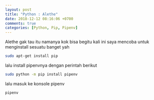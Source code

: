 ```yaml
---
layout: post
title: "Python : Alethe"
date: 2018-12-12 08:16:06 +0700
comments: true
categories: [Python, Pip, Pipenv]
---
```


Alethe gak tau itu namanya kok bisa begitu kali ini saya mencoba untuk menginstall 
sesuatu banget yah

```sh
sudo apt-get install pip
```
lalu install pipenvnya dengan perintah berikut

```sh
sudo python -m pip install pipenv
```
lalu masuk ke konsole pipenv

```sh
pipenv
```




